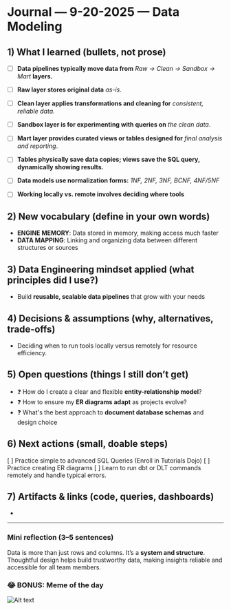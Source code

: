 # Journal — 9-20-2025 — Data Modeling

## 1) What I learned (bullets, not prose)
- [ ] **Data pipelines typically move data from** *Raw → Clean → Sandbox → Mart* **layers.**  
- [ ] **Raw layer stores original data** *as-is*.  
- [ ] **Clean layer applies transformations and cleaning for** *consistent, reliable data*.  
- [ ] **Sandbox layer is for experimenting with queries on** *the clean data*.  
- [ ] **Mart layer provides curated views or tables designed for** *final analysis and reporting*.  
- [ ] **Tables physically save data copies; views save the SQL query, dynamically showing results.**  
- [ ] **Data models use normalization forms:** *1NF, 2NF, 3NF, BCNF, 4NF/5NF* 
- [ ] **Working locally vs. remote involves deciding where tools** 



## 2) New vocabulary (define in your own words)
- **ENGINE MEMORY**: Data stored in memory, making access much faster  
- **DATA MAPPING**: Linking and organizing data between different structures or sources  


## 3) Data Engineering mindset applied (what principles did I use?)
- Build **reusable, scalable data pipelines** that grow with your needs  

## 4) Decisions & assumptions (why, alternatives, trade-offs)
- Deciding when to run tools locally versus remotely for resource efficiency.

## 5) Open questions (things I still don’t get)
- ❓ How do I create a clear and flexible **entity-relationship model**?  
- ❓ How to ensure my **ER diagrams adapt** as projects evolve?  
- ❓ What's the best approach to **document database schemas** and design choice

## 6) Next actions (small, doable steps)
[ ] Practice simple to advanced SQL Queries (Enroll in Tutorials Dojo)
[ ] Practice creating ER diagrams
[ ] Learn to run dbt or DLT commands remotely and handle typical errors.


## 7) Artifacts & links (code, queries, dashboards)
- 

---

### Mini reflection (3–5 sentences)
Data is more than just rows and columns. It’s a **system and structure**. Thoughtful design helps build trustworthy data, making insights reliable and accessible for all team members.


### 😂 BONUS: Meme of the day  

![Alt text](https://encrypted-tbn0.gstatic.com/images?q=tbn:ANd9GcQaB2y6DIGYK9p-dwr20fryPociR__Hu9oTkA&s "overload")
